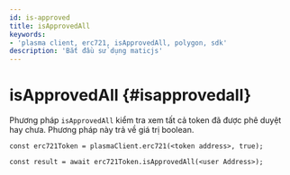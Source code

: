 ```yaml
---
id: is-approved
title: isApprovedAll
keywords:
- 'plasma client, erc721, isApprovedAll, polygon, sdk'
description: 'Bắt đầu sử dụng maticjs'
---
```


# isApprovedAll {#isapprovedall}

Phương pháp `isApprovedAll` kiểm tra xem tất cả token đã được phê duyệt hay chưa. Phương pháp này trả về giá trị boolean.

```
const erc721Token = plasmaClient.erc721(<token address>, true);

const result = await erc721Token.isApprovedAll(<user Address>);

```
